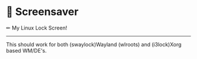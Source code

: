 # 🙈 Screensaver
✏ My Linux Lock Screen!
<hr>

This should work for both (swaylock)Wayland (wlroots) and (i3lock)Xorg based WM/DE's.


